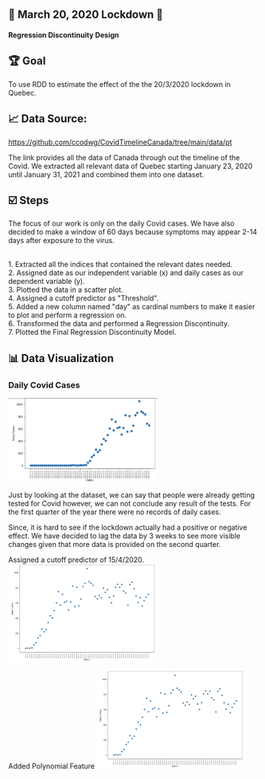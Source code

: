 ## 🔸 March 20, 2020 Lockdown 🔸
#### Regression Discontinuity Design


## 🏆 Goal

To use RDD to estimate the effect of the the 20/3/2020 lockdown in Quebec.

## 📈 Data Source:
https://github.com/ccodwg/CovidTimelineCanada/tree/main/data/pt

The link provides all the data of Canada through out the timeline of the Covid.
We extracted all relevant data of Quebec starting January 23, 2020 until January 31, 2021 and combined them into one dataset.

## ☑️ Steps
The focus of our work is only on the daily Covid cases. We have also decided to make a window of 60 days because symptoms may appear 2-14 days after exposure to the virus.

<br>1. Extracted all the indices that contained the relevant dates needed.
<br>2. Assigned date as our independent variable (x) and daily cases as our dependent variable (y).
<br>3. Plotted the data in a scatter plot.
<br>4. Assigned a cutoff predictor as "Threshold".
<br>5. Added a new column named "day" as cardinal numbers to make it easier to plot and perform a regression on.
<br>6. Transformed the data and performed a Regression Discontinuity.
<br>7. Plotted the Final Regression Discontinuity Model.


## 📊 Data Visualization
### Daily Covid Cases
<img src="./images/dataviz.png" style="max-width: 300px"/>

Just by looking at the dataset, we can say that people were already getting tested for Covid however, we can not conclude any result of the tests. For the first quarter of the year there were no records of daily cases.

Since, it is hard to see if the lockdown actually had a positive or negative effect. We have decided to lag the data by 3 weeks to see more visible changes given that more data is provided on the second quarter.


Assigned a cutoff predictor of 15/4/2020.
<img src="./images/lagged.png" style="max-width: 300px"/>


Added Polynomial Feature
<img src="./images/lagged.png" style="max-width: 300px"/>
